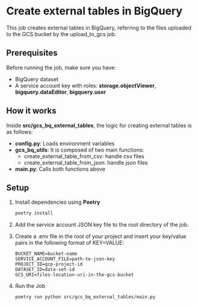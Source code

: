 # Create external tables in BigQuery

This job creates external tables in BigQuery, referring to the files uploaded to the GCS bucket by the upload_to_gcs job.

## Prerequisites

Before running the job, make sure you have:

- BigQuery dataset
- A service account key with roles: **storage.objectViewer**, **bigquery.dataEditor**, **bigquery.user**

## How it works
Inside **src/gcs_bq_external_tables**, the logic for creating external tables is as follows:
- **config.py**: Loads environment variables
- **gcs_bq_utils**: It is composed of two main functions:
    - create_external_table_from_csv: handle csv files
    - create_external_table_from_json:  handle json files
- **main.py**: Calls both functions above 

## Setup

1. Install dependencies using **Poetry**
   ```bash
   poetry install

2. Add the service account JSON key file to the root directory of the job.

3. Create a .env file in the root of your project and insert your key/value pairs in the following format of KEY=VALUE:
    ```.env
    BUCKET_NAME=bucket-name
    SERVICE_ACCOUNT_FILE=path-to-json-key
    PROJECT_ID=gcp-project-id
    DATASET_ID=data-set-id
    GCS_URI=files-location-uri-in-the-gcs-bucket

4. Run the Job
   ```bash
   poetry run python src/gcs_bq_external_tables/main.py
